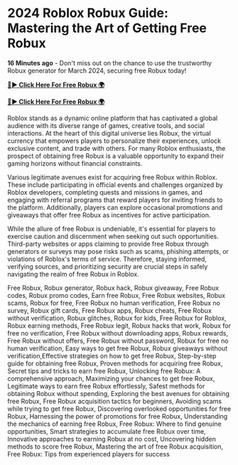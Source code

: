 # 2024 Roblox Robux Guide: Mastering the Art of Getting Free Robux

**16 Minutes ago** - Don't miss out on the chance to use the trustworthy Robux generator for March 2024, securing free Robux today!

[**🔴► Click Here For Free Robux 🌍**](https://jimaddadel.github.io/roblox)

[**🔴► Click Here For Free Robux 🌍**](https://jimaddadel.github.io/roblox)
 
Roblox stands as a dynamic online platform that has captivated a global audience with its diverse range of games, creative tools, and social interactions. At the heart of this digital universe lies Robux, the virtual currency that empowers players to personalize their experiences, unlock exclusive content, and trade with others. For many Roblox enthusiasts, the prospect of obtaining free Robux is a valuable opportunity to expand their gaming horizons without financial constraints.

Various legitimate avenues exist for acquiring free Robux within Roblox. These include participating in official events and challenges organized by Roblox developers, completing quests and missions in games, and engaging with referral programs that reward players for inviting friends to the platform. Additionally, players can explore occasional promotions and giveaways that offer free Robux as incentives for active participation.

While the allure of free Robux is undeniable, it's essential for players to exercise caution and discernment when seeking out such opportunities. Third-party websites or apps claiming to provide free Robux through generators or surveys may pose risks such as scams, phishing attempts, or violations of Roblox's terms of service. Therefore, staying informed, verifying sources, and prioritizing security are crucial steps in safely navigating the realm of free Robux in Roblox.

Free Robux, Robux generator, Robux hack, Robux giveaway, Free Robux codes, Robux promo codes, Earn free Robux, Free Robux websites, Robux scams, Robux for free, Free Robux no human verification, Free Robux no survey, Robux gift cards, Free Robux apps, Robux cheats, Free Robux without verification, Robux glitches, Robux for kids, Free Robux for Roblox, Robux earning methods, Free Robux legit, Robux hacks that work, Robux for free no verification, Free Robux without downloading apps, Robux rewards, Free Robux without offers, Free Robux without password, Robux for free no human verification, Easy ways to get free Robux, Robux giveaways without verification,Effective strategies on how to get free Robux, Step-by-step guide for obtaining free Robux, Proven methods for acquiring free Robux, Secret tips and tricks to earn free Robux, Unlocking free Robux: A comprehensive approach, Maximizing your chances to get free Robux, Legitimate ways to earn free Robux effortlessly, Safest methods for obtaining Robux without spending, Exploring the best avenues for obtaining free Robux, Free Robux acquisition tactics for beginners, Avoiding scams while trying to get free Robux, Discovering overlooked opportunities for free Robux, Harnessing the power of promotions for free Robux, Understanding the mechanics of earning free Robux, Free Robux: Where to find genuine opportunities, Smart strategies to accumulate free Robux over time, Innovative approaches to earning Robux at no cost, Uncovering hidden methods to score free Robux, Mastering the art of free Robux acquisition, Free Robux: Tips from experienced players for success
